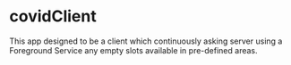 # covidClient
This app designed to be a client which continuously asking server using a Foreground Service any empty slots available in pre-defined areas.
